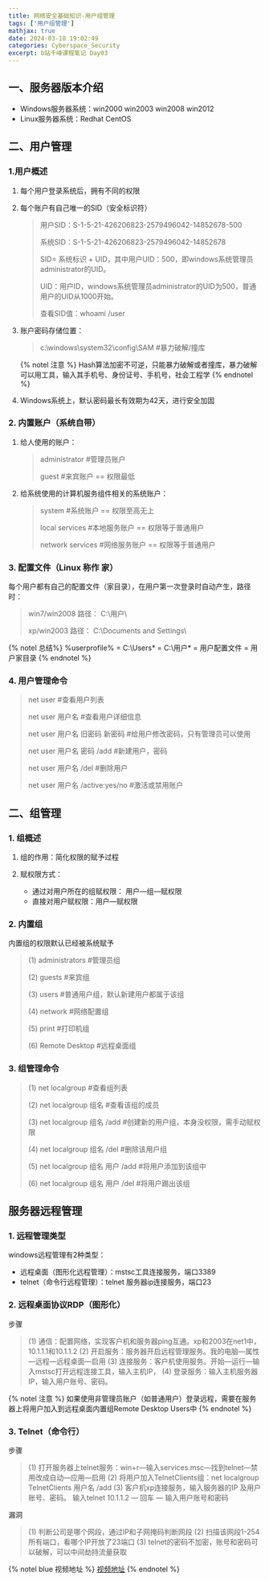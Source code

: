```yaml
---
title: 网络安全基础知识-用户组管理
tags: ['用户组管理']
mathjax: true
date: 2024-03-18 19:02:49
categories: Cyberspace_Security
excerpt: b站千峰课程笔记 Day03
---
```


## 一、服务器版本介绍

+ Windows服务器系统：win2000 win2003 win2008 win2012
+ Linux服务器系统：Redhat CentOS

## 二、用户管理

### 1.用户概述

1. 每个用户登录系统后，拥有不同的权限

2. 每个账户有自己唯一的SID（安全标识符）

    >用户SID：S-1-5-21-426206823-2579496042-14852678-500
    >
    >系统SID：S-1-5-21-426206823-2579496042-14852678
    >
    >SID= 系统标识 + UID，其中用户UID：500，即windows系统管理员administrator的UID。
    >
    >UID：用户ID，windows系统管理员administrator的UID为500，普通用户的UID从1000开始。
    >
    >查看SID值：whoami /user

3. 账户密码存储位置：
    >c:\windows\system32\config\SAM #暴力破解/撞库

    {% notel 注意 %}
    Hash算法加密不可逆，只能暴力破解或者撞库，暴力破解可以用工具，输入其手机号、身份证号、手机号，社会工程学
    {% endnotel %}

4. Windows系统上，默认密码最长有效期为42天，进行安全加固

### 2. 内置账户（系统自带）
1. 给人使用的账户：

    >administrator       #管理员账户
    >
    >guest               #来宾账户 == 权限最低
    
2. 给系统使用的计算机服务组件相关的系统账户：

    >system              #系统账户 == 权限至高无上
    >
    >local services      #本地服务账户 == 权限等于普通用户
    >
    >network services    #网络服务账户 == 权限等于普通用户

### 3. 配置文件（Linux 称作 家）

每个用户都有自己的配置文件（家目录），在用户第一次登录时自动产生，路径时：

>win7/win2008        路径： C:\用户\
>
>xp/win2003          路径： C:\Documents and Settings\

{% notel 总结%}
%userprofile% = C:\Users\* = C:\用户\* = 用户配置文件 = 用户家目录
{% endnotel %}

### 4. 用户管理命令

>net user                       #查看用户列表
>
>net user 用户名                 #查看用户详细信息
>
>net user 用户名 旧密码 新密码                #给用户修改密码，只有管理员可以使用
>
>net user 用户名 密码 /add        #新建用户，密码
>
>net user 用户名 /del            #删除用户
>
>net user 用户名 /active:yes/no  #激活或禁用账户

## 二、组管理
### 1. 组概述
1. 组的作用：简化权限的赋予过程

2. 赋权限方式：

    + 通过对用户所在的组赋权限： 用户—组—赋权限
    + 直接对用户赋权限：用户—赋权限

### 2. 内置组
内置组的权限默认已经被系统赋予

>(1) administrators  #管理员组
>
>(2) guests          #来宾组
>
>(3) users           #普通用户组，默认新建用户都属于该组
>
>(4) network         #网络配置组
>
>(5) print           #打印机组
>
>(6) Remote Desktop  #远程桌面组

### 3. 组管理命令
>(1) net localgroup               #查看组列表
>
>(2) net localgroup 组名           #查看该组的成员
>
>(3) net localgroup 组名 /add      #创建新的用户组，本身没权限，需手动赋权限
>
>(4) net localgroup 组名 /del      #删除该用户组
>
>(5) net localgroup 组名 用户 /add  #将用户添加到该组中
>
>(6) net localgroup 组名 用户 /del  #将用户踢出该组

## 服务器远程管理

### 1. 远程管理类型

windows远程管理有2种类型：

+ 远程桌面（图形化远程管理）：mstsc工具连接服务，端口3389
+ telnet（命令行远程管理）：telnet 服务器ip连接服务，端口23

### 2. 远程桌面协议RDP（图形化）

步骤

>(1) 通信：配置网络，实现客户机和服务器ping互通。xp和2003在net1中，10.1.1.1和10.1.1.2
>(2) 开启服务：服务器开启远程管理服务。我的电脑—属性—远程—远程桌面—启用
>(3) 连接服务：客户机使用服务。开始—运行—输入mstsc打开远程连接工具，输入主机IP，
>(4) 登录服务：输入主机服务器IP，输入用户账号、密码。

{% notel 注意 %}
如果使用非管理员账户（如普通用户）登录远程，需要在服务器上将用户加入到远程桌面内置组Remote Desktop Users中
{% endnotel %}

### 3. Telnet（命令行）

步骤

>(1) 打开服务器上telnet服务：win+r—输入services.msc—找到telnet—禁用改成自动—应用—启用
>(2) 将用户加入TelnetClients组：net localgroup TelnetClients 用户名 /add
>(3) 客户机xp连接服务，输入服务器的IP 及用户账号、密码。
输入telnet 10.1.1.2 — 回车 — 输入用户账号和密码

漏洞

>(1) 判断公司是哪个网段，通过IP和子网掩码判断网段
>(2) 扫描该网段1-254所有端口，看哪个IP开放了23端口
>(3) telnet的密码不加密，账号和密码可以破解，可以中间劫持流量获取

{% notel blue 视频地址 %}
[视频地址](https://www.bilibili.com/video/BV1Lf4y1t7Mc?p=16&vd_source=f6750243303df70ef9861eee3a2e11e8)
{% endnotel %}